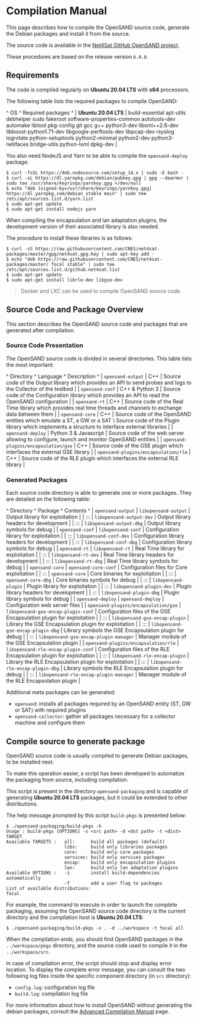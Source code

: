 # Compilation Manual

This page describes how to compile the OpenSAND source code, generate the
Debian packages and install it from the source.

The source code is available in the [Net4Sat GitHub OpenSAND project](https://github.com/CNES/opensand).

These procedures are based on the release version `6.0.0`.


## Requirements

The code is compiled regularly on __Ubuntu 20.04 LTS__ with __x64__ processors.

The following table lists the required packages to compile OpenSAND:

^ OS  ^ Required packages  ^
| __Ubuntu 20.04 LTS__  | build-essential apt-utils debhelper sudo fakeroot software-properties-common autotools-dev automake libtool pkg-config git gcc g++ python3-dev libxml++2.6-dev libboost-python1.71-dev libgoogle-perftools-dev libpcap-dev rsyslog logrotate python-setuptools python2-minimal python2-dev python3-netifaces bridge-utils python-lxml dpkg-dev |

You also need NodeJS and Yarn to be able to compile the `opensand-deploy` package:

```
$ curl -fsSL https://deb.nodesource.com/setup_14.x | sudo -E bash -
$ curl -sL https://dl.yarnpkg.com/debian/pubkey.gpg | gpg --dearmor | sudo tee /usr/share/keyrings/yarnkey.gpg >/dev/null
$ echo "deb [signed-by=/usr/share/keyrings/yarnkey.gpg] https://dl.yarnpkg.com/debian stable main" | sudo tee /etc/apt/sources.list.d/yarn.list
$ sudo apt-get update
$ sudo apt-get install nodejs yarn
```

When compiling the encapsulation and lan adaptation plugins, the development version of their associated library is also needed.

The procedure to install these libraries is as follows:

```
$ curl -sS https://raw.githubusercontent.com/CNES/net4sat-packages/master/gpg/net4sat.gpg.key | sudo apt-key add -
$ echo "deb https://raw.githubusercontent.com/CNES/net4sat-packages/master/ focal stable" | sudo tee /etc/apt/sources.list.d/github.net4sat.list
$ sudo apt-get update
$ sudo apt-get install librle-dev libgse-dev
```

> Docker and LXC can be used to compile OpenSAND source code.

## Source Code and Package Overview

This section describes the OpenSAND source code and packages that are generated after compilation.

### Source Code Presentation

The OpenSAND source code is divided in several directories. This table lists the most important:

^ Directory  ^ Language  ^ Description  ^
| `opensand-output`  | C++  | Source code of the Output library which provides an API to send probes and logs to the Collector of the testbed  |
| `opensand-conf`  | C++ & Python 3 | Source code of the Configuration library which provides an API to read the OpenSAND configuration  |
| `opensand-rt`  | C++  | Source code of the Real Time library which provides real time threads and channels to exchange data between them  |
| `opensand-core`  | C++  | Source code of the OpenSAND entities which emulate a ST, a GW or a SAT \\ Source code of the Plugin library which implements a structure to interface external libraries  |
| `opensand-deploy` | Python 3 & Javascript | Source code of the web server allowing to configure, launch and monitor  OpenSAND entities  |
| `opensand-plugins/encapsulation/gse`  | C++ | Source code of the GSE plugin which interfaces the external GSE library  |
| `opensand-plugins/encapsulation/rle`  | C++ | Source code of the RLE plugin which interfaces the external RLE library  |

### Generated Packages

Each source code directory is able to generate one or more packages.
They are detailed on the following table:

^ Directory  ^ Package  ^ Contents  ^
| `opensand-output`  | `libopensand-output`  | Output library for exploitation  |
| :::  | `libopensand-output-dev`  | Output library headers for development  |
| :::  | `libopensand-output-dbg`  | Output library symbols for debug  |
| `opensand-conf`  | `libopensand-conf`  | Configuration library for exploitation  |
| :::  | `libopensand-conf-dev`  | Configuration library headers for development  |
| :::  | `libopensand-conf-dbg`  | Configuration library symbols for debug  |
| `opensand-rt`  | `libopensand-rt`  | Real Time library for exploitation  |
| :::  | `libopensand-rt-dev`  | Real Time library headers for development  |
| :::  | `libopensand-rt-dbg`  | Real Time library symbols for debug  |
| `opensand-core`  | `opensand-core-conf`  | Configuration files for Core exploitation  |
| :::  | `opensand-core`  | Core binaries for exploitation  |
| :::  | `opensand-core-dbg`  | Core binaries symbols for debug  |
| :::  | `libopensand-plugin`  | Plugin library for exploitation  |
| :::  | `libopensand-plugin-dev`  | Plugin library headers for development  |
| :::  | `libopensand-plugin-dbg`  | Plugin library symbols for debug  |
| `opensand-deploy`  | `opensand-deploy`  | Configuration web server files  |
| `opensand-plugins/encapsulation/gse`  | `libopensand-gse-encap-plugin-conf`  | Configuration files of the GSE Encapsulation plugin for exploitation   |
| :::  | `libopensand-gse-encap-plugin`  | Library the GSE Encapsulation plugin for exploitation   |
| :::  | `libopensand-gse-encap-plugin-dbg`  | Library symbols the GSE Encapsulation plugin for debug  |
| :::  | `libopensand-gse-encap-plugin-manager`  | Manager module of the GSE Encapsulation plugin  |
| `opensand-plugins/encapsulation/rle`  | `libopensand-rle-encap-plugin-conf`  | Configuration files of the RLE Encapsulation plugin for exploitation   |
| :::  | `libopensand-rle-encap-plugin`  | Library the RLE Encapsulation plugin for exploitation   |
| :::  | `libopensand-rle-encap-plugin-dbg`  | Library symbols the RLE Encapsulation plugin for debug  |
| :::  | `libopensand-rle-encap-plugin-manager`  | Manager module of the RLE Encapsulation plugin  |

Additional meta packages can be generated:

  * `opensand`: installs all packages required by an OpenSAND entity (ST, GW or SAT) with required plugins
  * `opensand-collector`: gather all packages necessary for a collector machine and configure them

## Compile source to generate package

OpenSAND source code is usually compiled to generate Debian packages, to be installed next.

To make this operation easier, a script has been developed to automatize the packaging from
source, including compilation.

This script is present in the directory `opensand-packaging` and is capable of generating
__Ubuntu 20.04 LTS__ packages, but it could be extended to other distributions.

The help message prompted by this script `build-pkgs` is presented below:

```
$ ./opensand-packaging/build-pkgs -h
Usage : build-pkgs [OPTIONS] -s <src path> -d <dst path> -t <dist> TARGET
Available TARGETS :   all:      build all packages (default)
                      libs:     build only libraries packages
                      core:     build only core packages
                      services: build only services packages
                      encap:    build only encapsulation plugins
                      lan:      build only lan adaptation plugins
Available OPTIONS :   -i        install build-dependencies automatically
                      -f        add a user flag to packages
List of available distributions:
focal
```

For example, the command to execute in order to launch the complete packaging, assuming the
OpenSAND source code directory is the current directory and the compilation host is __Ubuntu 20.04 LTS__:

```
$ ./opensand-packaging/build-pkgs -s . -d ../workspace -t focal all
```

When the compilation ends, you should find OpenSAND packages in the `../workspace/pkgs` directory,
and the source code used to compile it in the `../workspace/src`.

In case of compilation error, the script should stop and display error location.
To display the complete error message, you can consult the two following log files inside the
specific component directory  (in `src` directory):

  * `config.log`: configuration log file
  * `build.log`: compilation log file

For more information about how to install OpenSAND without generating the debian packages,  consult the [Advanced Compilation Manual](COMPILATION.md) page.
